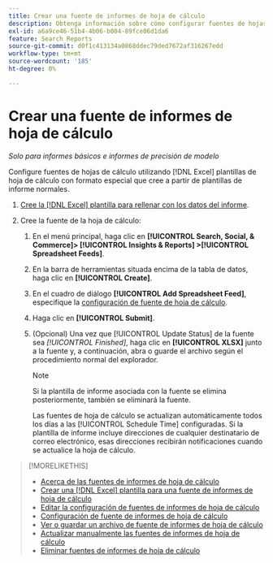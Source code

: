 ```yaml
---
title: Crear una fuente de informes de hoja de cálculo
description: Obtenga información sobre cómo configurar fuentes de hojas de cálculo.
exl-id: a6a9ce46-51b4-4b06-b004-89fce06d1da6
feature: Search Reports
source-git-commit: d0f1c413134a0868ddec79ded7672af316267edd
workflow-type: tm+mt
source-wordcount: '185'
ht-degree: 0%

---
```


# Crear una fuente de informes de hoja de cálculo

*Solo para informes básicos e informes de precisión de modelo*

Configure fuentes de hojas de cálculo utilizando [!DNL Excel] plantillas de hoja de cálculo con formato especial que cree a partir de plantillas de informe normales.

1. [Cree la  [!DNL Excel] plantilla para rellenar con los datos del informe](spreadsheet-feed-create-excel-template.md).

2. Cree la fuente de la hoja de cálculo:

   1. En el menú principal, haga clic en **[!UICONTROL Search, Social, & Commerce]> [!UICONTROL Insights & Reports] >[!UICONTROL Spreadsheet Feeds]**.

   1. En la barra de herramientas situada encima de la tabla de datos, haga clic en **[!UICONTROL Create]**.

   1. En el cuadro de diálogo **[!UICONTROL Add Spreadsheet Feed]**, especifique la [configuración de fuente de hoja de cálculo](spreadsheet-feed-settings.md).

   1. Haga clic en **[!UICONTROL Submit]**.

   1. (Opcional) Una vez que [!UICONTROL Update Status] de la fuente sea *[!UICONTROL Finished]*, haga clic en **[!UICONTROL XLSX]** junto a la fuente y, a continuación, abra o guarde el archivo según el procedimiento normal del explorador.

      >[!NOTE]
      >
      >Si la plantilla de informe asociada con la fuente se elimina posteriormente, también se eliminará la fuente.

      Las fuentes de hoja de cálculo se actualizan automáticamente todos los días a las [!UICONTROL Schedule Time] configuradas. Si la plantilla de informe incluye direcciones de cualquier destinatario de correo electrónico, esas direcciones recibirán notificaciones cuando se actualice la hoja de cálculo.

>[!MORELIKETHIS]
>
>* [Acerca de las fuentes de informes de hoja de cálculo](spreadsheet-feed-about.md)
>* [Crear una [!DNL Excel] plantilla para una fuente de informes de hoja de cálculo](spreadsheet-feed-create-excel-template.md)
>* [Editar la configuración de fuentes de informes de hoja de cálculo](spreadsheet-feed-edit.md)
>* [Configuración de fuente de informes de hoja de cálculo](spreadsheet-feed-settings.md)
>* [Ver o guardar un archivo de fuente de informes de hoja de cálculo](spreadsheet-feed-view-or-save.md)
>* [Actualizar manualmente las fuentes de informes de hoja de cálculo](spreadsheet-feed-refresh.md)
>* [Eliminar fuentes de informes de hoja de cálculo](spreadsheet-feed-delete.md)
